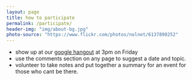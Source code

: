 ```yaml
---
layout: page
title: how to participate
permalink: /participate/
header-img: "img/about-bg.jpg"
photo-source: "https://www.flickr.com/photos/nolnet/6137890252"
---
```


* show up at our [google hangout](https://plus.google.com/hangouts/_/calendar/bjE0bHZ2ZzIzYm43ZHY5ZXZtdGtqNGdqNDRAZ3JvdXAuY2FsZW5kYXIuZ29vZ2xlLmNvbQ.d3s1fabkkujq0c8ggu9g5rfelo?authuser=0)
 at 3pm on Friday 
* use the comments section on any page to suggest a date and topic.
* volunteer to take notes and put together a summary for an event for those who cant be there.